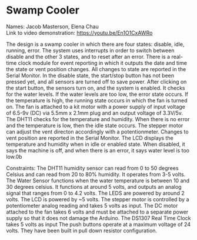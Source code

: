 # Swamp Cooler

Names: Jacob Masterson, Elena Chau
<br>
Link to video demonstration:  https://youtu.be/En1O1CxAWRo 

The design is a swamp cooler in which there are four states: disable, idle, running, error. The system uses interrupts in order to switch between disable and the other 3 states, and to reset after an error. There is a real-time clock module for event reporting in which it outputs the date and time the state or vent position changes. All changes to state are reported in the Serial Monitor. In the disable state, the start/stop button has not been pressed yet, and all sensors are turned off to save power. After clicking on the start button, the sensors turn on, and the system is enabled. It checks for the water levels. If the water levels are too low, the error state occurs. If the temperature is high, the running state occurs in which the fan is turned on. The fan is attached to a kit motor with a power supply of input voltage of 6.5-9v (DC) via 5.5mm x 2.1mm plug and an output voltage of 3.3V/5v. The DHT11 checks for the temperature and humidity. When there is no error and the temperature is low, then the idle state occurs. The stepper motor can adjust the vent directon accordingly with a potentionmeter. Changes to vent position are reported in the Serial Monitor. The LCD displays the temperature and humidity when in idle or enabled state. When disabled, it says the machine is off, and when there is an error, it says water level is too low.0b

Constraints:
The DHT11 humidity sensor can read from 0 to 50 degrees Celsius and can read from 20 to 80% humidity. It operates from 3-5 volts.
The Water Sensor functions when the water temperature is between 10 and 30 degrees celsius. It functions at around 5 volts, and outputs an analog signal that ranges from 0 to 4.2 volts.
The LEDS are powered by around 2 volts.
The LCD is powered by ~5 volts.
The stepper motor is controlled by a potentiometer analog reading and takes 5 volts as input. 
The DC motor attached to the fan takes 6 volts and must be attached to a separate power supply so that it does not damage the Arduino.
The DS1307 Real Time Clock takes 5 volts as input
The push buttons operate at a maximum voltage of 24 volts. They have been built in pull down resistor configuration.
